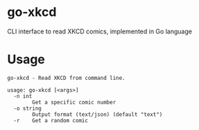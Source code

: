 # go-xkcd
CLI interface to read XKCD comics, implemented in Go language

# Usage
```
go-xkcd - Read XKCD from command line.

usage: go-xkcd [<args>]
  -n int
    	Get a specific comic number
  -o string
    	Output format (text/json) (default "text")
  -r	Get a random comic
```

